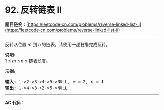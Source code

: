 # 92. 反转链表 II

**题目链接：**[https://leetcode-cn.com/problems/reverse-linked-list-ii](https://leetcode-cn.com/problems/reverse-linked-list-ii)

---

<div class="content__1Y2H">
 <div class="notranslate">
  <p>反转从位置 <em>m</em> 到 <em>n</em> 的链表。请使用一趟扫描完成反转。</p> 
  <p><strong>说明:</strong><br> 1 ≤&nbsp;<em>m</em>&nbsp;≤&nbsp;<em>n</em>&nbsp;≤ 链表长度。</p> 
  <p><strong>示例:</strong></p> 
  <pre class="language-text"><strong>输入:</strong> 1-&gt;2-&gt;3-&gt;4-&gt;5-&gt;NULL, <em>m</em> = 2, <em>n</em> = 4
<strong>输出:</strong> 1-&gt;4-&gt;3-&gt;2-&gt;5-&gt;NULL</pre> 
 </div>
</div>

---

**AC 代码：**

```java

```